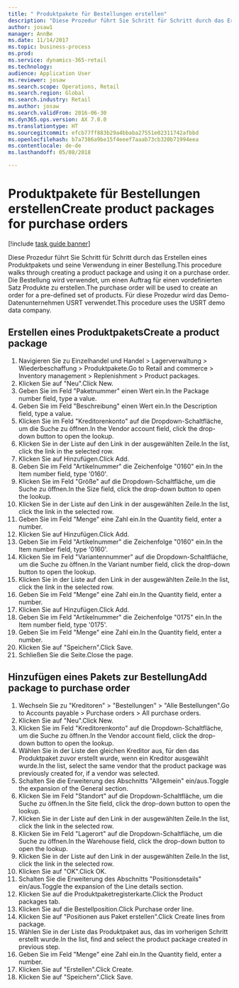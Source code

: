 ```yaml
--- 
title: " Produktpakete für Bestellungen erstellen"
description: "Diese Prozedur führt Sie Schritt für Schritt durch das Erstellen eines Produktpakets und seine Verwendung in einer Bestellung."
author: josaw1
manager: AnnBe
ms.date: 11/14/2017
ms.topic: business-process
ms.prod: 
ms.service: dynamics-365-retail
ms.technology: 
audience: Application User
ms.reviewer: josaw
ms.search.scope: Operations, Retail
ms.search.region: Global
ms.search.industry: Retail
ms.author: josaw
ms.search.validFrom: 2016-06-30
ms.dyn365.ops.version: AX 7.0.0
ms.translationtype: HT
ms.sourcegitcommit: efcb77ff883b29a4bbaba27551e02311742afbbd
ms.openlocfilehash: b7a7386a9be15f4eeef7aaab73cb320b71994eea
ms.contentlocale: de-de
ms.lasthandoff: 05/08/2018

---
```

# <a name="create-product-packages-for-purchase-orders"></a><span data-ttu-id="6d30d-103"> Produktpakete für Bestellungen erstellen</span><span class="sxs-lookup"><span data-stu-id="6d30d-103">Create product packages for purchase orders</span></span>

[!include [task guide banner](../includes/task-guide-banner.md)]

<span data-ttu-id="6d30d-104">Diese Prozedur führt Sie Schritt für Schritt durch das Erstellen eines Produktpakets und seine Verwendung in einer Bestellung.</span><span class="sxs-lookup"><span data-stu-id="6d30d-104">This procedure walks through creating a product package and using it on a purchase order.</span></span> <span data-ttu-id="6d30d-105">Die Bestellung wird verwendet, um einen Auftrag für einen vordefinierten Satz Produkte zu erstellen.</span><span class="sxs-lookup"><span data-stu-id="6d30d-105">The purchase order will be used to create an order for a pre-defined set of products.</span></span> <span data-ttu-id="6d30d-106">Für diese Prozedur wird das Demo-Datenunternehmen USRT verwendet.</span><span class="sxs-lookup"><span data-stu-id="6d30d-106">This procedure uses the USRT demo data company.</span></span>


## <a name="create-a-product-package"></a><span data-ttu-id="6d30d-107">Erstellen eines Produktpakets</span><span class="sxs-lookup"><span data-stu-id="6d30d-107">Create a product package</span></span>
1. <span data-ttu-id="6d30d-108">Navigieren Sie zu Einzelhandel und Handel > Lagerverwaltung > Wiederbeschaffung > Produktpakete.</span><span class="sxs-lookup"><span data-stu-id="6d30d-108">Go to Retail and commerce > Inventory management > Replenishment > Product packages.</span></span>
2. <span data-ttu-id="6d30d-109">Klicken Sie auf "Neu".</span><span class="sxs-lookup"><span data-stu-id="6d30d-109">Click New.</span></span>
3. <span data-ttu-id="6d30d-110">Geben Sie im Feld "Paketnummer" einen Wert ein.</span><span class="sxs-lookup"><span data-stu-id="6d30d-110">In the Package number field, type a value.</span></span>
4. <span data-ttu-id="6d30d-111">Geben Sie im Feld "Beschreibung" einen Wert ein.</span><span class="sxs-lookup"><span data-stu-id="6d30d-111">In the Description field, type a value.</span></span>
5. <span data-ttu-id="6d30d-112">Klicken Sie im Feld "Kreditorenkonto" auf die Dropdown-Schaltfläche, um die Suche zu öffnen.</span><span class="sxs-lookup"><span data-stu-id="6d30d-112">In the Vendor account field, click the drop-down button to open the lookup.</span></span>
6. <span data-ttu-id="6d30d-113">Klicken Sie in der Liste auf den Link in der ausgewählten Zeile.</span><span class="sxs-lookup"><span data-stu-id="6d30d-113">In the list, click the link in the selected row.</span></span>
7. <span data-ttu-id="6d30d-114">Klicken Sie auf Hinzufügen.</span><span class="sxs-lookup"><span data-stu-id="6d30d-114">Click Add.</span></span>
8. <span data-ttu-id="6d30d-115">Geben Sie im Feld "Artikelnummer" die Zeichenfolge "0160" ein.</span><span class="sxs-lookup"><span data-stu-id="6d30d-115">In the Item number field, type '0160'.</span></span>
9. <span data-ttu-id="6d30d-116">Klicken Sie im Feld "Größe" auf die Dropdown-Schaltfläche, um die Suche zu öffnen.</span><span class="sxs-lookup"><span data-stu-id="6d30d-116">In the Size field, click the drop-down button to open the lookup.</span></span>
10. <span data-ttu-id="6d30d-117">Klicken Sie in der Liste auf den Link in der ausgewählten Zeile.</span><span class="sxs-lookup"><span data-stu-id="6d30d-117">In the list, click the link in the selected row.</span></span>
11. <span data-ttu-id="6d30d-118">Geben Sie im Feld "Menge" eine Zahl ein.</span><span class="sxs-lookup"><span data-stu-id="6d30d-118">In the Quantity field, enter a number.</span></span>
12. <span data-ttu-id="6d30d-119">Klicken Sie auf Hinzufügen.</span><span class="sxs-lookup"><span data-stu-id="6d30d-119">Click Add.</span></span>
13. <span data-ttu-id="6d30d-120">Geben Sie im Feld "Artikelnummer" die Zeichenfolge "0160" ein.</span><span class="sxs-lookup"><span data-stu-id="6d30d-120">In the Item number field, type '0160'.</span></span>
14. <span data-ttu-id="6d30d-121">Klicken Sie im Feld "Variantennummer" auf die Dropdown-Schaltfläche, um die Suche zu öffnen.</span><span class="sxs-lookup"><span data-stu-id="6d30d-121">In the Variant number field, click the drop-down button to open the lookup.</span></span>
15. <span data-ttu-id="6d30d-122">Klicken Sie in der Liste auf den Link in der ausgewählten Zeile.</span><span class="sxs-lookup"><span data-stu-id="6d30d-122">In the list, click the link in the selected row.</span></span>
16. <span data-ttu-id="6d30d-123">Geben Sie im Feld "Menge" eine Zahl ein.</span><span class="sxs-lookup"><span data-stu-id="6d30d-123">In the Quantity field, enter a number.</span></span>
17. <span data-ttu-id="6d30d-124">Klicken Sie auf Hinzufügen.</span><span class="sxs-lookup"><span data-stu-id="6d30d-124">Click Add.</span></span>
18. <span data-ttu-id="6d30d-125">Geben Sie im Feld "Artikelnummer" die Zeichenfolge "0175" ein.</span><span class="sxs-lookup"><span data-stu-id="6d30d-125">In the Item number field, type '0175'.</span></span>
19. <span data-ttu-id="6d30d-126">Geben Sie im Feld "Menge" eine Zahl ein.</span><span class="sxs-lookup"><span data-stu-id="6d30d-126">In the Quantity field, enter a number.</span></span>
20. <span data-ttu-id="6d30d-127">Klicken Sie auf "Speichern".</span><span class="sxs-lookup"><span data-stu-id="6d30d-127">Click Save.</span></span>
21. <span data-ttu-id="6d30d-128">Schließen Sie die Seite.</span><span class="sxs-lookup"><span data-stu-id="6d30d-128">Close the page.</span></span>

## <a name="add-package-to-purchase-order"></a><span data-ttu-id="6d30d-129">Hinzufügen eines Pakets zur Bestellung</span><span class="sxs-lookup"><span data-stu-id="6d30d-129">Add package to purchase order</span></span>
1. <span data-ttu-id="6d30d-130">Wechseln Sie zu "Kreditoren" > "Bestellungen" > "Alle Bestellungen".</span><span class="sxs-lookup"><span data-stu-id="6d30d-130">Go to Accounts payable > Purchase orders > All purchase orders.</span></span>
2. <span data-ttu-id="6d30d-131">Klicken Sie auf "Neu".</span><span class="sxs-lookup"><span data-stu-id="6d30d-131">Click New.</span></span>
3. <span data-ttu-id="6d30d-132">Klicken Sie im Feld "Kreditorenkonto" auf die Dropdown-Schaltfläche, um die Suche zu öffnen.</span><span class="sxs-lookup"><span data-stu-id="6d30d-132">In the Vendor account field, click the drop-down button to open the lookup.</span></span>
4. <span data-ttu-id="6d30d-133">Wählen Sie in der Liste den gleichen Kreditor aus, für den das Produktpaket zuvor erstellt wurde, wenn ein Kreditor ausgewählt wurde.</span><span class="sxs-lookup"><span data-stu-id="6d30d-133">In the list, select the same vendor that the product package was previously created for, if a vendor was selected.</span></span>
5. <span data-ttu-id="6d30d-134">Schalten Sie die Erweiterung des Abschnitts "Allgemein" ein/aus.</span><span class="sxs-lookup"><span data-stu-id="6d30d-134">Toggle the expansion of the General section.</span></span>
6. <span data-ttu-id="6d30d-135">Klicken Sie im Feld "Standort" auf die Dropdown-Schaltfläche, um die Suche zu öffnen.</span><span class="sxs-lookup"><span data-stu-id="6d30d-135">In the Site field, click the drop-down button to open the lookup.</span></span>
7. <span data-ttu-id="6d30d-136">Klicken Sie in der Liste auf den Link in der ausgewählten Zeile.</span><span class="sxs-lookup"><span data-stu-id="6d30d-136">In the list, click the link in the selected row.</span></span>
8. <span data-ttu-id="6d30d-137">Klicken Sie im Feld "Lagerort" auf die Dropdown-Schaltfläche, um die Suche zu öffnen.</span><span class="sxs-lookup"><span data-stu-id="6d30d-137">In the Warehouse field, click the drop-down button to open the lookup.</span></span>
9. <span data-ttu-id="6d30d-138">Klicken Sie in der Liste auf den Link in der ausgewählten Zeile.</span><span class="sxs-lookup"><span data-stu-id="6d30d-138">In the list, click the link in the selected row.</span></span>
10. <span data-ttu-id="6d30d-139">Klicken Sie auf "OK".</span><span class="sxs-lookup"><span data-stu-id="6d30d-139">Click OK.</span></span>
11. <span data-ttu-id="6d30d-140">Schalten Sie die Erweiterung des Abschnitts "Positionsdetails" ein/aus.</span><span class="sxs-lookup"><span data-stu-id="6d30d-140">Toggle the expansion of the Line details section.</span></span>
12. <span data-ttu-id="6d30d-141">Klicken Sie auf die Produktpaketregisterkarte.</span><span class="sxs-lookup"><span data-stu-id="6d30d-141">Click the Product packages tab.</span></span>
13. <span data-ttu-id="6d30d-142">Klicken Sie auf die Bestellposition.</span><span class="sxs-lookup"><span data-stu-id="6d30d-142">Click Purchase order line.</span></span>
14. <span data-ttu-id="6d30d-143">Klicken Sie auf "Positionen aus Paket erstellen".</span><span class="sxs-lookup"><span data-stu-id="6d30d-143">Click Create lines from package.</span></span>
15. <span data-ttu-id="6d30d-144">Wählen Sie in der Liste das Produktpaket aus, das im vorherigen Schritt erstellt wurde.</span><span class="sxs-lookup"><span data-stu-id="6d30d-144">In the list, find and select the product package created in previous step.</span></span>
16. <span data-ttu-id="6d30d-145">Geben Sie im Feld "Menge" eine Zahl ein.</span><span class="sxs-lookup"><span data-stu-id="6d30d-145">In the Quantity field, enter a number.</span></span>
17. <span data-ttu-id="6d30d-146">Klicken Sie auf "Erstellen".</span><span class="sxs-lookup"><span data-stu-id="6d30d-146">Click Create.</span></span>
18. <span data-ttu-id="6d30d-147">Klicken Sie auf "Speichern".</span><span class="sxs-lookup"><span data-stu-id="6d30d-147">Click Save.</span></span>


